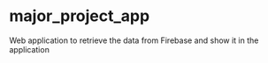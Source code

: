 # major_project_app
Web application to retrieve the data from Firebase and show it in the application

